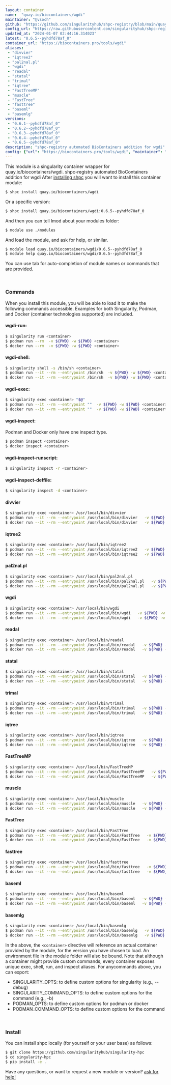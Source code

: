 ```yaml
---
layout: container
name:  "quay.io/biocontainers/wgdi"
maintainer: "@vsoch"
github: "https://github.com/singularityhub/shpc-registry/blob/main/quay.io/biocontainers/wgdi/container.yaml"
config_url: "https://raw.githubusercontent.com/singularityhub/shpc-registry/main/quay.io/biocontainers/wgdi/container.yaml"
updated_at: "2024-01-07 02:44:16.314023"
latest: "0.6.5--pyhdfd78af_0"
container_url: "https://biocontainers.pro/tools/wgdi"
aliases:
 - "divvier"
 - "iqtree2"
 - "pal2nal.pl"
 - "wgdi"
 - "readal"
 - "statal"
 - "trimal"
 - "iqtree"
 - "FastTreeMP"
 - "muscle"
 - "FastTree"
 - "fasttree"
 - "baseml"
 - "basemlg"
versions:
 - "0.6.1--pyhdfd78af_0"
 - "0.6.2--pyhdfd78af_0"
 - "0.6.3--pyhdfd78af_0"
 - "0.6.4--pyhdfd78af_0"
 - "0.6.5--pyhdfd78af_0"
description: "shpc-registry automated BioContainers addition for wgdi"
config: {"url": "https://biocontainers.pro/tools/wgdi", "maintainer": "@vsoch", "description": "shpc-registry automated BioContainers addition for wgdi", "latest": {"0.6.5--pyhdfd78af_0": "sha256:66c016c9a432849cda3ec17e3d07be338c1d17c0249b5ce2cfdb1ba37d300083"}, "tags": {"0.6.1--pyhdfd78af_0": "sha256:323c2e9fed19e2b6fd9665b68495a900e8606906ddf412e13dd415196d8c0abf", "0.6.2--pyhdfd78af_0": "sha256:250504ee7e5846d3ae2065002cd372f0b59b531142a83d7c5730574466805c77", "0.6.3--pyhdfd78af_0": "sha256:eaa1a7be35d4c2aa306c9fc48daf798aab7c20bf8df9a6aec3d33353fc7c1abe", "0.6.4--pyhdfd78af_0": "sha256:798431848dd975f1a6e8ac80911729b06dd54d41a887d0d27e3654d217376b84", "0.6.5--pyhdfd78af_0": "sha256:66c016c9a432849cda3ec17e3d07be338c1d17c0249b5ce2cfdb1ba37d300083"}, "docker": "quay.io/biocontainers/wgdi", "aliases": {"divvier": "/usr/local/bin/divvier", "iqtree2": "/usr/local/bin/iqtree2", "pal2nal.pl": "/usr/local/bin/pal2nal.pl", "wgdi": "/usr/local/bin/wgdi", "readal": "/usr/local/bin/readal", "statal": "/usr/local/bin/statal", "trimal": "/usr/local/bin/trimal", "iqtree": "/usr/local/bin/iqtree", "FastTreeMP": "/usr/local/bin/FastTreeMP", "muscle": "/usr/local/bin/muscle", "FastTree": "/usr/local/bin/FastTree", "fasttree": "/usr/local/bin/fasttree", "baseml": "/usr/local/bin/baseml", "basemlg": "/usr/local/bin/basemlg"}}
---
```


This module is a singularity container wrapper for quay.io/biocontainers/wgdi.
shpc-registry automated BioContainers addition for wgdi
After [installing shpc](#install) you will want to install this container module:


```bash
$ shpc install quay.io/biocontainers/wgdi
```

Or a specific version:

```bash
$ shpc install quay.io/biocontainers/wgdi:0.6.5--pyhdfd78af_0
```

And then you can tell lmod about your modules folder:

```bash
$ module use ./modules
```

And load the module, and ask for help, or similar.

```bash
$ module load quay.io/biocontainers/wgdi/0.6.5--pyhdfd78af_0
$ module help quay.io/biocontainers/wgdi/0.6.5--pyhdfd78af_0
```

You can use tab for auto-completion of module names or commands that are provided.

<br>

### Commands

When you install this module, you will be able to load it to make the following commands accessible.
Examples for both Singularity, Podman, and Docker (container technologies supported) are included.

#### wgdi-run:

```bash
$ singularity run <container>
$ podman run --rm  -v ${PWD} -w ${PWD} <container>
$ docker run --rm  -v ${PWD} -w ${PWD} <container>
```

#### wgdi-shell:

```bash
$ singularity shell -s /bin/sh <container>
$ podman run --it --rm --entrypoint /bin/sh  -v ${PWD} -w ${PWD} <container>
$ docker run --it --rm --entrypoint /bin/sh  -v ${PWD} -w ${PWD} <container>
```

#### wgdi-exec:

```bash
$ singularity exec <container> "$@"
$ podman run --it --rm --entrypoint ""  -v ${PWD} -w ${PWD} <container> "$@"
$ docker run --it --rm --entrypoint ""  -v ${PWD} -w ${PWD} <container> "$@"
```

#### wgdi-inspect:

Podman and Docker only have one inspect type.

```bash
$ podman inspect <container>
$ docker inspect <container>
```

#### wgdi-inspect-runscript:

```bash
$ singularity inspect -r <container>
```

#### wgdi-inspect-deffile:

```bash
$ singularity inspect -d <container>
```


#### divvier

```bash
$ singularity exec <container> /usr/local/bin/divvier
$ podman run --it --rm --entrypoint /usr/local/bin/divvier   -v ${PWD} -w ${PWD} <container> -c " $@"
$ docker run --it --rm --entrypoint /usr/local/bin/divvier   -v ${PWD} -w ${PWD} <container> -c " $@"
```


#### iqtree2

```bash
$ singularity exec <container> /usr/local/bin/iqtree2
$ podman run --it --rm --entrypoint /usr/local/bin/iqtree2   -v ${PWD} -w ${PWD} <container> -c " $@"
$ docker run --it --rm --entrypoint /usr/local/bin/iqtree2   -v ${PWD} -w ${PWD} <container> -c " $@"
```


#### pal2nal.pl

```bash
$ singularity exec <container> /usr/local/bin/pal2nal.pl
$ podman run --it --rm --entrypoint /usr/local/bin/pal2nal.pl   -v ${PWD} -w ${PWD} <container> -c " $@"
$ docker run --it --rm --entrypoint /usr/local/bin/pal2nal.pl   -v ${PWD} -w ${PWD} <container> -c " $@"
```


#### wgdi

```bash
$ singularity exec <container> /usr/local/bin/wgdi
$ podman run --it --rm --entrypoint /usr/local/bin/wgdi   -v ${PWD} -w ${PWD} <container> -c " $@"
$ docker run --it --rm --entrypoint /usr/local/bin/wgdi   -v ${PWD} -w ${PWD} <container> -c " $@"
```


#### readal

```bash
$ singularity exec <container> /usr/local/bin/readal
$ podman run --it --rm --entrypoint /usr/local/bin/readal   -v ${PWD} -w ${PWD} <container> -c " $@"
$ docker run --it --rm --entrypoint /usr/local/bin/readal   -v ${PWD} -w ${PWD} <container> -c " $@"
```


#### statal

```bash
$ singularity exec <container> /usr/local/bin/statal
$ podman run --it --rm --entrypoint /usr/local/bin/statal   -v ${PWD} -w ${PWD} <container> -c " $@"
$ docker run --it --rm --entrypoint /usr/local/bin/statal   -v ${PWD} -w ${PWD} <container> -c " $@"
```


#### trimal

```bash
$ singularity exec <container> /usr/local/bin/trimal
$ podman run --it --rm --entrypoint /usr/local/bin/trimal   -v ${PWD} -w ${PWD} <container> -c " $@"
$ docker run --it --rm --entrypoint /usr/local/bin/trimal   -v ${PWD} -w ${PWD} <container> -c " $@"
```


#### iqtree

```bash
$ singularity exec <container> /usr/local/bin/iqtree
$ podman run --it --rm --entrypoint /usr/local/bin/iqtree   -v ${PWD} -w ${PWD} <container> -c " $@"
$ docker run --it --rm --entrypoint /usr/local/bin/iqtree   -v ${PWD} -w ${PWD} <container> -c " $@"
```


#### FastTreeMP

```bash
$ singularity exec <container> /usr/local/bin/FastTreeMP
$ podman run --it --rm --entrypoint /usr/local/bin/FastTreeMP   -v ${PWD} -w ${PWD} <container> -c " $@"
$ docker run --it --rm --entrypoint /usr/local/bin/FastTreeMP   -v ${PWD} -w ${PWD} <container> -c " $@"
```


#### muscle

```bash
$ singularity exec <container> /usr/local/bin/muscle
$ podman run --it --rm --entrypoint /usr/local/bin/muscle   -v ${PWD} -w ${PWD} <container> -c " $@"
$ docker run --it --rm --entrypoint /usr/local/bin/muscle   -v ${PWD} -w ${PWD} <container> -c " $@"
```


#### FastTree

```bash
$ singularity exec <container> /usr/local/bin/FastTree
$ podman run --it --rm --entrypoint /usr/local/bin/FastTree   -v ${PWD} -w ${PWD} <container> -c " $@"
$ docker run --it --rm --entrypoint /usr/local/bin/FastTree   -v ${PWD} -w ${PWD} <container> -c " $@"
```


#### fasttree

```bash
$ singularity exec <container> /usr/local/bin/fasttree
$ podman run --it --rm --entrypoint /usr/local/bin/fasttree   -v ${PWD} -w ${PWD} <container> -c " $@"
$ docker run --it --rm --entrypoint /usr/local/bin/fasttree   -v ${PWD} -w ${PWD} <container> -c " $@"
```


#### baseml

```bash
$ singularity exec <container> /usr/local/bin/baseml
$ podman run --it --rm --entrypoint /usr/local/bin/baseml   -v ${PWD} -w ${PWD} <container> -c " $@"
$ docker run --it --rm --entrypoint /usr/local/bin/baseml   -v ${PWD} -w ${PWD} <container> -c " $@"
```


#### basemlg

```bash
$ singularity exec <container> /usr/local/bin/basemlg
$ podman run --it --rm --entrypoint /usr/local/bin/basemlg   -v ${PWD} -w ${PWD} <container> -c " $@"
$ docker run --it --rm --entrypoint /usr/local/bin/basemlg   -v ${PWD} -w ${PWD} <container> -c " $@"
```



In the above, the `<container>` directive will reference an actual container provided
by the module, for the version you have chosen to load. An environment file in the
module folder will also be bound. Note that although a container
might provide custom commands, every container exposes unique exec, shell, run, and
inspect aliases. For anycommands above, you can export:

 - SINGULARITY_OPTS: to define custom options for singularity (e.g., --debug)
 - SINGULARITY_COMMAND_OPTS: to define custom options for the command (e.g., -b)
 - PODMAN_OPTS: to define custom options for podman or docker
 - PODMAN_COMMAND_OPTS: to define custom options for the command

<br>

### Install

You can install shpc locally (for yourself or your user base) as follows:

```bash
$ git clone https://github.com/singularityhub/singularity-hpc
$ cd singularity-hpc
$ pip install -e .
```

Have any questions, or want to request a new module or version? [ask for help!](https://github.com/singularityhub/singularity-hpc/issues)